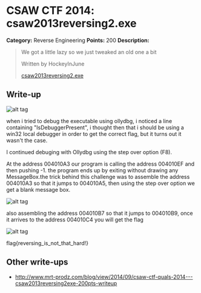 # CSAW CTF 2014: csaw2013reversing2.exe

**Category:** Reverse Engineering
**Points:** 200
**Description:**

> We got a little lazy so we just tweaked an old one a bit
>
> Written by HockeyInJune
>
> [csaw2013reversing2.exe](csaw2013reversing2.exe)

## Write-up

![alt tag](http://naper.eu/blog/content/public/upload/rever_0_o.png)
 

when i tried to debug the executable using ollydbg, i noticed a line containing "IsDebuggerPresent", i thought then that i should be using a win32 local debugger in order to get the correct flag, but it turns out it wasn't the case.

I continued debuging with Ollydbg using the step over option (F8).

At the address 004010A3 our program is calling the address 004010EF and then pushing -1. the program ends up by exiting without drawing any MessageBox.the trick behind this challenge was to assemble the address 004010A3 so that it jumps to 004010A5, then using the step over option we get a blank message box.

![alt tag](http://naper.eu/blog/content/public/upload/blankrev_0_o.png)

also assembling the address 004010B7 so that it jumps to 004010B9, once it arrives to the address 004010C4 you will get the flag

![alt tag](http://naper.eu/blog/content/public/upload/flag_0_o.png)

 

flag{reversing_is_not_that_hard!}


## Other write-ups

* <http://www.mrt-prodz.com/blog/view/2014/09/csaw-ctf-quals-2014---csaw2013reversing2exe-200pts-writeup>
